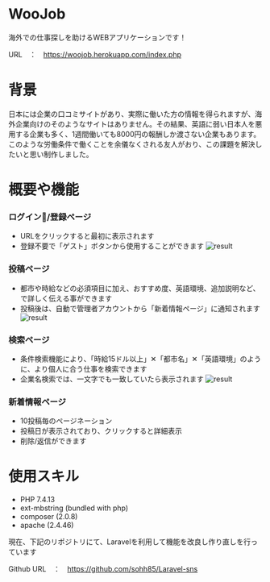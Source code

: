 # WooJob
 
海外での仕事探しを助けるWEBアプリケーションです！

URL　：　https://woojob.herokuapp.com/index.php
 

 # 背景
日本には企業の口コミサイトがあり、実際に働いた方の情報を得られますが、海外企業向けのそのようなサイトはありません。その結果、英語に弱い日本人を悪用する企業も多く、1週間働いても8000円の報酬しか渡さない企業もあります。このような労働条件で働くことを余儀なくされる友人がおり、この課題を解決したいと思い制作しました。


# 概要や機能

### ログイン/登録ページ
- URLをクリックすると最初に表示されます
- 登録不要で「ゲスト」ボタンから使用することができます
![result](https://user-images.githubusercontent.com/67961122/107377788-ae304a00-6b2e-11eb-8d76-1d3e6aaa3a1a.gif)


### 投稿ページ
- 都市や時給などの必須項目に加え、おすすめ度、英語環境、追加説明など、で詳しく伝える事ができます
- 投稿後は、自動で管理者アカウントから「新着情報ページ」に通知されます
![result](https://user-images.githubusercontent.com/67961122/107379880-b5585780-6b30-11eb-9f19-5ba4e27cb6f4.gif)


### 検索ページ
- 条件検索機能により、「時給15ドル以上」✕「都市名」✕「英語環境」のように、より個人に合う仕事を検索できます
- 企業名検索では、一文字でも一致していたら表示されます
![result](https://user-images.githubusercontent.com/67961122/107380253-0ff1b380-6b31-11eb-8536-3a680cefec96.gif)


### 新着情報ページ
- 10投稿毎のページネーション
- 投稿日が表示されており、クリックすると詳細表示
- 削除/返信ができます


# 使用スキル
 
* PHP 7.4.13
* ext-mbstring (bundled with php)
* composer (2.0.8)
* apache (2.4.46)


現在、下記のリポジトリにて、Laravelを利用して機能を改良し作り直しを行っています

Github URL　：　https://github.com/sohh85/Laravel-sns